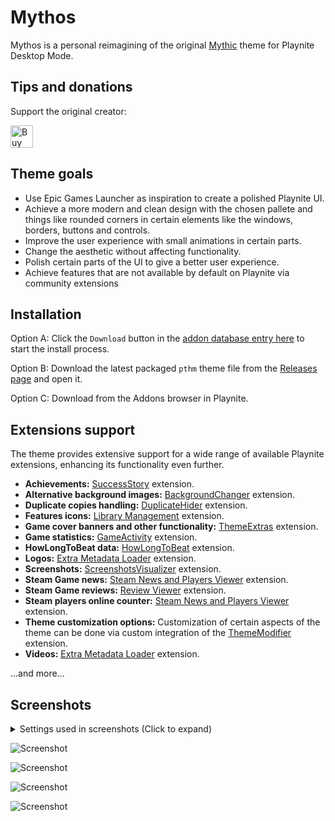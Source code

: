# Mythos
Mythos is a personal reimagining of the original [Mythic](https://github.com/darklinkpower/Mythic) theme for Playnite Desktop Mode.

## Tips and donations
Support the original creator:

<a href='https://ko-fi.com/darklinkpower' target='_blank'><img height='36' style='border:0px;height:36px;' src='https://cdn.ko-fi.com/cdn/kofi1.png?v=2' border='0' alt='Buy Me a Coffee at ko-fi.com' /></a>

## Theme goals
- Use Epic Games Launcher as inspiration to create a polished Playnite UI.
- Achieve a more modern and clean design with the chosen pallete and things like rounded corners in certain elements like the windows, borders, buttons and controls.
- Improve the user experience with small animations in certain parts.
- Change the aesthetic without affecting functionality.
- Polish certain parts of the UI to give a better user experience.
- Achieve features that are not available by default on Playnite via community extensions

## Installation
Option A: Click the `Download` button in the [addon database entry here](https://playnite.link/addons.html#Mythic_e231056c-4fa7-49d8-ad2b-0a6f1c589eb8) to start the install process.

Option B: Download the latest packaged `pthm` theme file from the [Releases page](https://github.com/darklinkpower/Mythic/releases/latest) and open it.

Option C: Download from the Addons browser in Playnite.

## Extensions support
The theme provides extensive support for a wide range of available Playnite extensions, enhancing its functionality even further.

- **Achievements:** [SuccessStory](https://playnite.link/addons.html#playnite-successstory-plugin) extension.
- **Alternative background images:** [BackgroundChanger](https://playnite.link/addons.html#playnite-backgroundchanger-plugin) extension.
- **Duplicate copies handling:** [DuplicateHider](https://playnite.link/addons.html#felixkmh_DuplicateHider_Plugin) extension.
- **Features icons:** [Library Management](https://playnite.link/addons.html#playnite-librarymanagement-plugin) extension.
- **Game cover banners and other functionality:** [ThemeExtras](https://playnite.link/addons.html#felixkmh_Extras_Plugin) extension.
- **Game statistics:** [GameActivity](https://playnite.link/addons.html#playnite-gameactivity-plugin) extension.
- **HowLongToBeat data:** [HowLongToBeat](https://playnite.link/addons.html#playnite-howlongtobeat-plugin) extension.
- **Logos:** [Extra Metadata Loader](https://playnite.link/addons.html#ExtraMetadataLoader_705fdbca-e1fc-4004-b839-1d040b8b4429) extension.
- **Screenshots:** [ScreenshotsVisualizer](https://playnite.link/addons.html#playnite-screenshotsvisualizer-plugin) extension.
- **Steam Game news:** [Steam News and Players Viewer](https://playnite.link/addons.html#NewsViewer_15e03ffe-90f6-4e8e-bd4d-94514777481d) extension.
- **Steam Game reviews:** [Review Viewer](https://playnite.link/addons.html#Review_Viewer_ca24e37a-76d9-49bf-89ab-d3cba4a54bd1) extension.
- **Steam players online counter:** [Steam News and Players Viewer](https://playnite.link/addons.html#NewsViewer_15e03ffe-90f6-4e8e-bd4d-94514777481d) extension.
- **Theme customization options:** Customization of certain aspects of the theme can be done via custom integration of the [ThemeModifier](https://playnite.link/addons.html#playnite-thememodifier-plugin) extension.
- **Videos:** [Extra Metadata Loader](https://playnite.link/addons.html#ExtraMetadataLoader_705fdbca-e1fc-4004-b839-1d040b8b4429) extension.

...and more...

## Screenshots

<details>
<summary>Settings used in screenshots (Click to expand)</summary>


![Screenshot](https://raw.githubusercontent.com/darklinkpower/Mythic/master/screenshots/settings_01.jpg)

![Screenshot](https://raw.githubusercontent.com/darklinkpower/Mythic/master/screenshots/settings_02.jpg)

![Screenshot](https://raw.githubusercontent.com/darklinkpower/Mythic/master/screenshots/settings_03.jpg)

![Screenshot](https://raw.githubusercontent.com/darklinkpower/Mythic/master/screenshots/settings_04.jpg)

![Screenshot](https://raw.githubusercontent.com/darklinkpower/Mythic/master/screenshots/settings_05.jpg)

![Screenshot](https://raw.githubusercontent.com/darklinkpower/Mythic/master/screenshots/settings_06.jpg)
</details>

![Screenshot](https://raw.githubusercontent.com/darklinkpower/Mythic/master/screenshots/screenshot_01.webp)

![Screenshot](https://raw.githubusercontent.com/darklinkpower/Mythic/master/screenshots/screenshot_02.webp)

![Screenshot](https://raw.githubusercontent.com/darklinkpower/Mythic/master/screenshots/screenshot_03.webp)

![Screenshot](https://raw.githubusercontent.com/darklinkpower/Mythic/master/screenshots/screenshot_04.webp)
